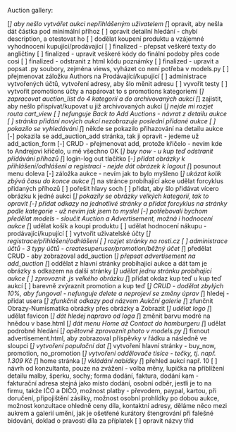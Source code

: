 Auction gallery:

[*] aby nešlo vytvářet aukci nepřihlášeným uživatelem
[*] opravit, aby nešla dát částka pod minimální příhoz
[ ] opravit detailní hledání - chybí description, a otestovat ho
[ ] dodělat koupení produktu a vzájemné vyhodnocení kupující/prodávající
[ ] finalized - přepsat veškeré texty do angličtiny
[ ] finalized - upravit veškeré kódy do finální podoby přes code cosi
[ ] finalized - odstranit z html kódu poznámky
[ ] finalized - upravit a popsat .py soubory, zejména views, vyházet co není potřeba v models.py
[ ] přejmenovat záložku Authors na Prodávající/kupující
[ ] administrace vytvořených účtů, vytvoření adresy, aby šlo měnit adresu
[ ] vyvořit testy
[ ] vytvořit promotions účty a napárovat to s promotions kategoriemi
[*] zapracovat auction_list do 4 kategorií a do archivovaných aukcí
[*] zajistit, aby nešlo přispívat/kupovat u již archivovaných aukcí
[*] nejde mi rozjet routa cart_view
[ ] nefunguje Back to Add Auctions - návrat z detailu aukce
[ ] stránka přidání nových aukcí nezobrazuje poslední přidané aukce
[ ] pokazilo se vyhledávání
[*] někde se pokazilo přihazování na detailu aukce
[-] pokazila se add_auction_add stránka, tak ji opravit - jedeme už add_action_form
[-] CRUD - přejmenovat add, protože křičelo - nevím kde to Andrejovi křičelo, u mě všechno OK
[*] buy now - u kup teď odstranit přidávání příhozů
[*] login-log out tlačítko
[*-] přidat obrázky k přihlášení/odhlášení a registraci - nejde dát obrázek k logout
[*] posunout menu doleva
[-] záložka aukce - nevím jak to bylo myšleno
[*] ukázat kolik zbývá času do konce aukce
[*] na stránce probíhající akce udělat forcyklus přidaných příhozů
[ ] pořešit hlavy soch
[ ] přidat, aby šlo přidávat vícero obrázku k jedné aukci
[*] pokazily se obrázky velkých kategorií, tak to opravit
[-] přidat odkazy na jednotlivé stránky a přidat forcyklus na stránky podle kategorie - už nevím jak jsem to myslel
[-] potřebovali bychom předělat models - sloučit Auction a Advertisement, možná i hodnocení aukce
[*] udělat košík a koupi produktu
[ ] udělat hodnocení nákupu - prodávající/kupující
[ ] vytvořit uživatelské účty
[*] registrace/přihlášení/odhlášení
[ ] rozjet stránky na rosti.cz
[ ] administrace účtů - 3 typy účtů - createsuperuser/promotion/běžný účet
[*] předělat CRUD - aby zobrazoval add_auction
[*] přepsat advertisement na add_auction
[*] oddělat z hlavní stránky probíhající aukce a dát tam je obrázky s odkazem na další stránky
[*] udělat jednu stránku probíhající aukce
[ ] zprovoznit .js velkého obrázku
[*] přidat okdaz kup teď u kup teď aukcí
[ ] barevně zvýraznit promotion a kup teď
[*] CRUD - dodělat zbylých 10%, aby fungoval - nefunguje delete a neprojeví se změny úprav
[*] hledej - přidat usera
[*] zfunkčnit odkazy pod názvem Aukční galerie
[*] zfunčnit Obrazy-Numismatika obrázky přes obrázky a Zobrazit
[*] udělat logo
[*] udělat favicon
[*] dát hledej napravo od loga
[*] změnit barvu modré na hnědou v base.html
[*] dát menu Home až Contact do hamburgeru
[*] udělat podrobné hledání
[*] opětovně zprovoznit photo v models.py
[*] fixnout advertisement.html, aby zobrazoval příspěvky v řádku a následně ve sloupci
[*] vytvoření populační dat
[*] vytvoření hlavní stránky - buy_now, promotion, no_promotion 
[*] vytvoření oddělovače tisíce - tečky, tj. např. 1.309 Kč
[*] home stránka
[*] vkládání nabídky
[*] přehled aukcí např. 10
[ ] návrh od konzultanta, pouze na zvážení - volba měny, lupička na přiblížení detailu malby, šperku, sochy; forma dodání, faktura, dodání kam - fakturační adresa stejná jako místo dodání, osobní odběr, jestli je to na firmu, takže IČO a DIČO, možnost platby - převodem, paypal, kartou, při doručení, připojištění zásilky, možnost osobní prohlídky po dobou aukce, možnost konzultace ohledně ceny díla, kontaktní adresy, děláme něco mezi aukrem a galerií umění, jak je ošetřené kurátory štengrování při falešné bidování, doklad o pravosti díla za příplatek
[ ] opravit názvy tříd
